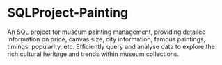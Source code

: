 # SQLProject-Painting
An SQL project for museum painting management, providing detailed information on price, canvas size, city information, famous paintings, timings, popularity, etc. Efficiently query and analyse data to explore the rich cultural heritage and trends within museum collections.
